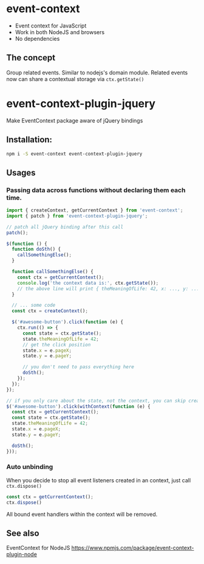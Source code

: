 # event-context

- Event context for JavaScript
- Work in both NodeJS and browsers
- No dependencies

## The concept
Group related events. Similar to nodejs's domain module.
Related events now can share a contextual storage via `ctx.getState()`

# event-context-plugin-jquery
Make EventContext package aware of jQuery bindings

## Installation:

```bash
npm i -S event-context event-context-plugin-jquery
```

## Usages

### Passing data across functions without declaring them each time.

```js
import { createContext, getCurrentContext } from 'event-context';
import { patch } from 'event-context-plugin-jquery';

// patch all jQuery binding after this call
patch();

$(function () {
  function doSth() {
    callSomethingElse();
  }

  function callSomethingElse() {
    const ctx = getCurrentContext();
    console.log('the context data is:', ctx.getState());
    // the above line will print { theMeaningOfLife: 42, x: ..., y: ... } with x, y values will fill in automagically
  }

  // ... some code
  const ctx = createContext();

  $('#awesome-button').click(function (e) {
    ctx.run(() => {
      const state = ctx.getState();
      state.theMeaningOfLife = 42;
      // get the click position
      state.x = e.pageX;
      state.y = e.pageY;

      // you don't need to pass everything here
      doSth();
    });
  });
});

// if you only care about the state, not the context, you can skip createContext step and replace it with
$('#awesome-button').click(withContext(function (e) {
  const ctx = getCurrentContext();
  const state = ctx.getState();
  state.theMeaningOfLife = 42;
  state.x = e.pageX;
  state.y = e.pageY;

  doSth();
}));

```

### Auto unbinding

When you decide to stop all event listeners created in an context, just call `ctx.dispose()`

```js
const ctx = getCurrentContext();
ctx.dispose()
```

All bound event handlers within the context will be removed.

## See also
EventContext for NodeJS https://www.npmjs.com/package/event-context-plugin-node
